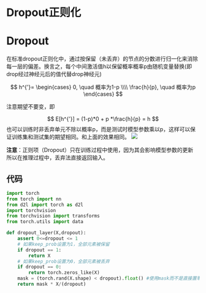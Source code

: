 # Dropout正则化



# Dropout

在标准dropout正则化中，通过按保留（未丢弃）的节点的分数进行归一化来消除每一层的偏差。换言之，每个中间激活值h以保留概率概率p由随机变量替换(即drop经过神经元后的值代替drop神经元)

$$
h^{'}=
\begin{cases}
0, \quad 概率为1-p \\\\
\frac{h}{p}, \quad 概率为p
\end{cases}
$$

注意期望不要变，即


$$
E[h^{'}] = (1-p)*0 + p *\frac{h}{p} = h
$$
也可以训练时非丢弃单元不除以概率p，而是测试时模型参数乘以p，这样可以保证训练集和测试集的期望相同。和上面的效果相同。
![](https://cdn.jsdelivr.net/gh/vllbc/img4blog//image/Pasted%20image%2020220830153314.png)

**注意**：正则项（Dropout）只在训练过程中使用，因为其会影响模型参数的更新  
所以在推理过程中，丢弃法直接返回输入。

## 代码

```python
import torch
from torch import nn 
from d2l import torch as d2l
import torchvision
from torchvision import transforms
from torch.utils import data

def dropout_layer(X,dropout):
    assert 0<=dropout <= 1
    # 如果keep_prob设置为1，全部元素被保留
    if dropout == 1:
        return X
    # 如果keep_prob设置为0，全部元素被丢弃
    if dropout == 0:
        return torch.zeros_like(X)
    mask = (torch.rand(X.shape) < dropout).float() #使用mask而不是直接置零是为了提高计算效率
    return mask * X/(dropout)

```
